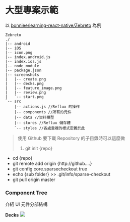 # 大型專案示範

以 [bonniee/learning-react-native/Zebreto](https://github.com/bonniee/learning-react-native/tree/master/Zebreto) 為例

```
Zebreto
./
|-- android
|-- iOS
|-- icon.png
|-- index.android.js
|-- index.ios.js
|-- node_module
|-- package.json
|-- screenshots
|   |-- create.png
|   |-- decks.png
|   |-- feature_image.png
|   |-- review.png
|   `-- start.png
`-- src
    |-- actions.js //Reflux 的操作
    |-- components //所有的元件
    |-- data //資料模型
    |-- stores //Reflux 儲存體
    `-- styles //各處重複的樣式定義於此
```

> 使用 Github 要下載 Repository 的子目錄時可以這麼做
> 1. git init {repo}
* cd {repo}
* git remote add origin {http://github....}
* git config core.sparsecheckout true
* echo {sub folder} >> .git/info/sparse-checkout
* git pull origin master

### Component Tree
介紹 UI 元件分部結構

**Decks**
![](ZebretoDecks.png)
